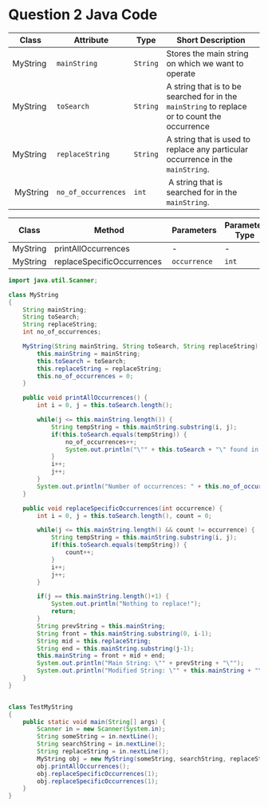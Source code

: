 # Question 2 Java Code

| Class | Attribute | Type | Short Description |
| ------ | ---------- | ------ | ------------------ |
| MyString | ``mainString`` | ``String`` | Stores the main string on which we want to operate |
| MyString | ``toSearch`` | ``String`` | A string that is to be searched for in the ``mainString`` to replace or to count the occurrence |
| MyString | ``replaceString`` | ``String`` | A string that is used to replace any particular occurrence in the ``mainString``. |
| MyString | ``no_of_occurrences`` | ``int`` | A string that is searched for in the ``mainString``. |

| Class | Method | Parameters | Parameter Type | Returns |
| ------ | -------- | ------- | -------- | ------- |
| MyString | printAllOccurrences | - | - | ``void`` |
| MyString | replaceSpecificOccurrences | ``occurrence`` | ``int`` | ``void`` |

```java
import java.util.Scanner;

class MyString
{
    String mainString;
    String toSearch;
    String replaceString;
    int no_of_occurrences;

    MyString(String mainString, String toSearch, String replaceString) {
        this.mainString = mainString;
        this.toSearch = toSearch;
        this.replaceString = replaceString;
        this.no_of_occurrences = 0;
    }

    public void printAllOccurrences() {
        int i = 0, j = this.toSearch.length();

        while(j <= this.mainString.length()) {
            String tempString = this.mainString.substring(i, j);
            if(this.toSearch.equals(tempString)) {
                no_of_occurrences++;
                System.out.println("\"" + this.toSearch + "\" found in \"" + this.mainString + "\" at index: " + i);
            }
            i++;
            j++;
        }
        System.out.println("Number of occurrences: " + this.no_of_occurrences);
    }

    public void replaceSpecificOccurrences(int occurrence) {
        int i = 0, j = this.toSearch.length(), count = 0;

        while(j <= this.mainString.length() && count != occurrence) {
            String tempString = this.mainString.substring(i, j);
            if(this.toSearch.equals(tempString)) {
                count++;
            }
            i++;
            j++;
        }

        if(j == this.mainString.length()+1) {
            System.out.println("Nothing to replace!");
            return;
        }
        String prevString = this.mainString;
        String front = this.mainString.substring(0, i-1);
        String mid = this.replaceString;
        String end = this.mainString.substring(j-1);
        this.mainString = front + mid + end;
        System.out.println("Main String: \"" + prevString + "\"");
        System.out.println("Modified String: \"" + this.mainString + "\"");
    }
}


class TestMyString
{
    public static void main(String[] args) {
        Scanner in = new Scanner(System.in);
        String someString = in.nextLine();
        String searchString = in.nextLine();
        String replaceString = in.nextLine();
        MyString obj = new MyString(someString, searchString, replaceString);
        obj.printAllOccurrences();
        obj.replaceSpecificOccurrences(1);
        obj.replaceSpecificOccurrences(1);
    }
}
```
